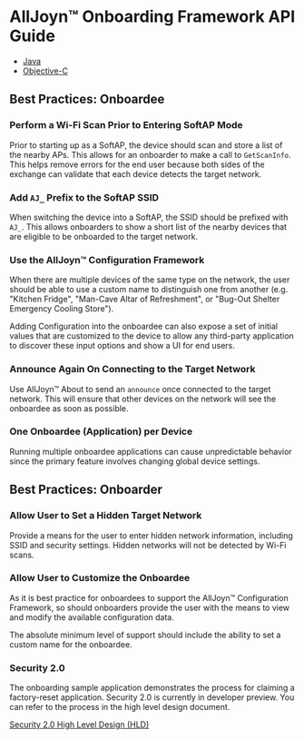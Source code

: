 # AllJoyn&trade; Onboarding Framework API Guide

* [Java][onboarding-java]
* [Objective-C][onboarding-objc]

## Best Practices: Onboardee

### Perform a Wi-Fi Scan Prior to Entering SoftAP Mode

Prior to starting up as a SoftAP, the device should scan and store a list of the
nearby APs. This allows for an onboarder to make a call to `GetScanInfo`. This
helps remove errors for the end user because both sides of the exchange can
validate that each device detects the target network.

### Add `AJ_` Prefix to the SoftAP SSID

When switching the device into a SoftAP, the SSID should be prefixed with `AJ_`.
This allows onboarders to show a short list of the nearby devices that are
eligible to be onboarded to the target network.

### Use the AllJoyn&trade; Configuration Framework

When there are multiple devices of the same type on the network, the user should
be able to use a custom name to distinguish one from another (e.g. "Kitchen
Fridge", "Man-Cave Altar of Refreshment", or "Bug-Out Shelter Emergency Cooling
Store").

Adding Configuration into the onboardee can also expose a set of initial values
that are customized to the device to allow any third-party application to
discover these input options and show a UI for end users.

### Announce Again On Connecting to the Target Network

Use AllJoyn&trade; About to send an `announce` once connected to the target
network. This will ensure that other devices on the network will see the
onboardee as soon as possible.

### One Onboardee (Application) per Device

Running multiple onboardee applications can cause unpredictable behavior since
the primary feature involves changing global device settings.

## Best Practices: Onboarder

### Allow User to Set a Hidden Target Network

Provide a means for the user to enter hidden network information, including
SSID and security settings. Hidden networks will not be detected by Wi-Fi scans.

### Allow User to Customize the Onboardee

As it is best practice for onboardees to support the AllJoyn&trade;
Configuration Framework, so should onboarders provide the user with the means to
view and modify the available configuration data.

The absolute minimum level of support should include the ability to set a custom
name for the onboardee.

### Security 2.0

The onboarding sample application demonstrates the process for claiming a
factory-reset application.  Security 2.0 is currently in developer preview. You
can refer to the process in the high level design document.  

[Security 2.0 High Level Design (HLD)](/learn/core/security2_0/hld)

[onboarding-java]: /develop/api-guide/onboarding/java
[onboarding-objc]: /develop/api-guide/onboarding/objc 
